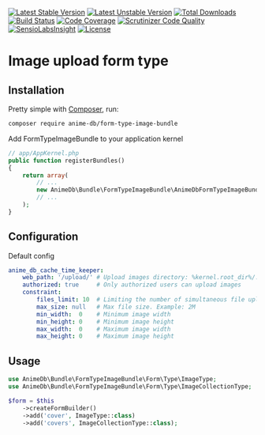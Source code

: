 [![Latest Stable Version](https://poser.pugx.org/anime-db/form-type-image-bundle/v/stable.png)](https://packagist.org/packages/anime-db/form-type-image-bundle)
[![Latest Unstable Version](https://poser.pugx.org/anime-db/form-type-image-bundle/v/unstable.png)](https://packagist.org/packages/anime-db/form-type-image-bundle)
[![Total Downloads](https://poser.pugx.org/anime-db/form-type-image-bundle/downloads)](https://packagist.org/packages/anime-db/form-type-image-bundle)
[![Build Status](https://travis-ci.org/anime-db/form-type-image-bundle.svg?branch=master)](https://travis-ci.org/anime-db/form-type-image-bundle)
[![Code Coverage](https://scrutinizer-ci.com/g/anime-db/form-type-image-bundle/badges/coverage.png?b=master)](https://scrutinizer-ci.com/g/anime-db/form-type-image-bundle/?branch=master)
[![Scrutinizer Code Quality](https://scrutinizer-ci.com/g/anime-db/form-type-image-bundle/badges/quality-score.png?b=master)](https://scrutinizer-ci.com/g/anime-db/form-type-image-bundle/?branch=master)
[![SensioLabsInsight](https://insight.sensiolabs.com/projects/f83dabf8-d5b0-4586-b254-af742df345c6/mini.png)](https://insight.sensiolabs.com/projects/f83dabf8-d5b0-4586-b254-af742df345c6)
[![License](https://poser.pugx.org/anime-db/form-type-image-bundle/license.png)](https://packagist.org/packages/anime-db/form-type-image-bundle)

# Image upload form type

## Installation

Pretty simple with [Composer](http://packagist.org), run:

```sh
composer require anime-db/form-type-image-bundle
```

Add FormTypeImageBundle to your application kernel

```php
// app/AppKernel.php
public function registerBundles()
{
    return array(
        // ...
        new AnimeDb\Bundle\FormTypeImageBundle\AnimeDbFormTypeImageBundle(),
        // ...
    );
}
```

## Configuration

Default config

```yml
anime_db_cache_time_keeper:
    web_path: '/upload/' # Upload images directory: %kernel.root_dir%/../web/upload/
    authorized: true     # Only authorized users can upload images
    constraint:
        files_limit: 10  # Limiting the number of simultaneous file upload
        max_size: null   # Max file size. Example: 2M
        min_width:  0    # Minimum image width
        min_height: 0    # Minimum image height
        max_width:  0    # Maximum image width
        max_height: 0    # Maximum image height
```

## Usage

```php
use AnimeDb\Bundle\FormTypeImageBundle\Form\Type\ImageType;
use AnimeDb\Bundle\FormTypeImageBundle\Form\Type\ImageCollectionType;

$form = $this
    ->createFormBuilder()
    ->add('cover', ImageType::class)
    ->add('covers', ImageCollectionType::class);
```
